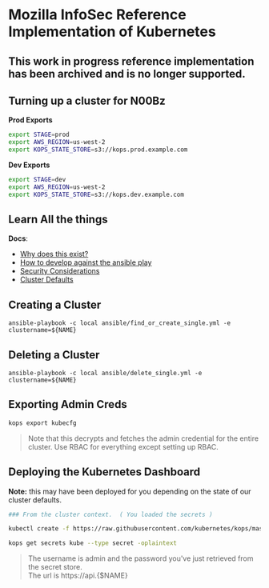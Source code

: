 # Mozilla InfoSec Reference Implementation of Kubernetes

## This work in progress reference implementation has been archived and is no longer supported.

## Turning up a cluster for N00Bz

__Prod Exports__

```bash
export STAGE=prod
export AWS_REGION=us-west-2
export KOPS_STATE_STORE=s3://kops.prod.example.com
```

__Dev Exports__

```bash
export STAGE=dev
export AWS_REGION=us-west-2
export KOPS_STATE_STORE=s3://kops.dev.example.com
```

## Learn All the things

__Docs__:

* [Why does this exist?](docs/why.md)
* [How to develop against the ansible play](docs/development.md)
* [Security Considerations](docs/security-considerations.md)
* [Cluster Defaults](docs/cluster-defaults.md)

## Creating a Cluster

```
ansible-playbook -c local ansible/find_or_create_single.yml -e clustername=${NAME}
```

## Deleting a Cluster

```
ansible-playbook -c local ansible/delete_single.yml -e clustername=${NAME}
```

## Exporting Admin Creds

```bash
kops export kubecfg
```
> Note that this decrypts and fetches the admin credential for the entire cluster.  Use RBAC for everything except setting up RBAC.

## Deploying the Kubernetes Dashboard

__Note:__ this may have been deployed for you depending on the state of our cluster defaults.

```bash
### From the cluster context.  ( You loaded the secrets )

kubectl create -f https://raw.githubusercontent.com/kubernetes/kops/master/addons/kubernetes-dashboard/v1.7.1.yaml

kops get secrets kube --type secret -oplaintext
```

> The username is admin and the password you've just retrieved from the secret store.  
The url is https://api.{$NAME}
